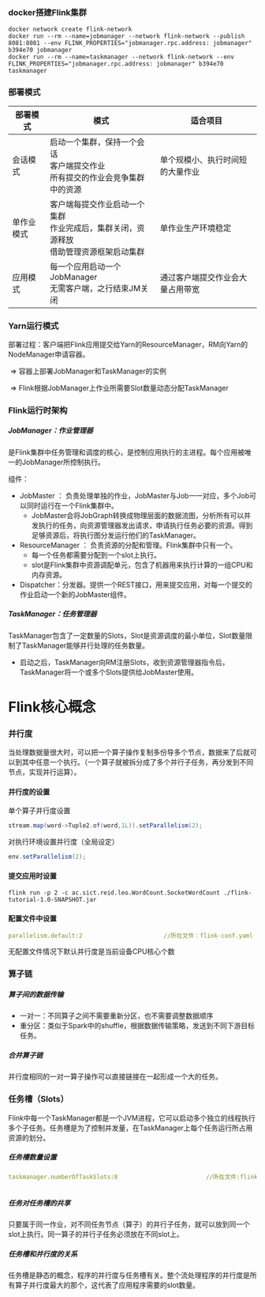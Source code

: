 ### docker搭建Flink集群

```shell
docker network create flink-network
docker run --rm --name=jobmanager --network flink-network --publish 8081:8081 --env FLINK_PROPERTIES="jobmanager.rpc.address: jobmanager" b394e70 jobmanager
docker run --rm --name=taskmanager --network flink-network --env FLINK_PROPERTIES="jobmanager.rpc.address: jobmanager" b394e70 taskmanager
```

### 部署模式

| 部署模式   | 模式                                                         | 适合项目                         |
| ---------- | ------------------------------------------------------------ | -------------------------------- |
| 会话模式   | 启动一个集群，保持一个会话<br />客户端提交作业<br />所有提交的作业会竞争集群中的资源 | 单个规模小、执行时间短的大量作业 |
| 单作业模式 | 客户端每提交作业启动一个集群<br />作业完成后，集群关闭，资源释放<br />借助管理资源框架启动集群 | 单作业生产环境稳定               |
| 应用模式   | 每一个应用启动一个JobManager<br />无需客户端，之行结束JM关闭 | 通过客户端提交作业会大量占用带宽 |

### Yarn运行模式

部署过程：客户端把Flink应用提交给Yarn的ResourceManager，RM向Yarn的NodeManager申请容器。

​									=> 容器上部署JobManager和TaskManager的实例

​									=> Flink根据JobManager上作业所需要Slot数量动态分配TaskManager

### Flink运行时架构

##### JobManager：作业管理器

是Flink集群中任务管理和调度的核心，是控制应用执行的主进程。每个应用被唯一的JobManager所控制执行。

组件：

- JobMaster ： 负责处理单独的作业，JobMaster与Job一一对应，多个Job可以同时运行在一个Flink集群中。
  - JobMaster会将JobGraph转换成物理层面的数据流图，分析所有可以并发执行的任务，向资源管理器发出请求，申请执行任务必要的资源。得到足够资源后，将执行图分发运行他们的TaskManager。
- ResourceManager ： 负责资源的分配和管理。Flink集群中只有一个。
  - 每一个任务都需要分配到一个slot上执行。
  - slot是Flink集群中资源调配单元，包含了机器用来执行计算的一组CPU和内存资源。
- Dispatcher：分发器。提供一个REST接口，用来提交应用，对每一个提交的作业启动一个新的JobMaster组件。

##### TaskManager：任务管理器

TaskManager包含了一定数量的Slots，Slot是资源调度的最小单位，Slot数量限制了TaskManager能够并行处理的任务数量。

- 启动之后，TaskManager向RM注册Slots，收到资源管理器指令后，TaskManager将一个或多个Slots提供给JobMaster使用。

# Flink核心概念

### 并行度

当处理数据量很大时，可以把一个算子操作复制多份导多个节点，数据来了后就可以到其中任意一个执行。（一个算子就被拆分成了多个并行子任务，再分发到不同节点，实现并行运算）。

#### 并行度的设置

单个算子并行度设置

```java
stream.map(word->Tuple2.of(word,1L)).setParallelism(2);
```

对执行环境设置并行度（全局设定）

```java
env.setParallelism(2);
```

[^keyBy]: 不是算子，无法对keyBy设置并行度

#### 提交应用时设置

```shell
flink run -p 2 -c ac.sict.reid.leo.WordCount.SocketWordCount ./flink-tutorial-1.0-SNAPSHOT.jar
```

#### 配置文件中设置

```yaml
parallelism.default:2						//所在文件：flink-conf.yaml
```

无配置文件情况下默认并行度是当前设备CPU核心个数

### 算子链

##### 算子间的数据传输

- 一对一：不同算子之间不需要重新分区，也不需要调整数据顺序
- 重分区：类似于Spark中的shuffle，根据数据传输策略，发送到不同下游目标任务。

##### 合并算子链

并行度相同的一对一算子操作可以直接链接在一起形成一个大的任务。

### 任务槽（Slots）

Flink中每一个TaskManager都是一个JVM进程，它可以启动多个独立的线程执行多个子任务。任务槽是为了控制并发量，在TaskManager上每个任务运行所占用资源的划分。

##### 任务槽数量设置

```yaml
taskmanager.numberOfTaskSlots:8							//所在文件:flink-conf.yaml
																						//默认是1个
```

##### 任务对任务槽的共享

只要属于同一作业，对不同任务节点（算子）的并行子任务，就可以放到同一个slot上执行。同一算子的并行子任务必须放在不同slot上。

##### 任务槽和并行度的关系

任务槽是静态的概念，程序的并行度与任务槽有关。整个流处理程序的并行度是所有算子并行度最大的那个，这代表了应用程序需要的slot数量。